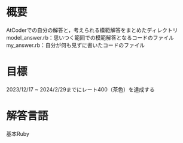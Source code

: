 # 概要
AtCoderでの自分の解答と，考えられる模範解答をまとめたディレクトリ  
model_answer.rb：思いつく範囲での模範解答となるコードのファイル  
my_answer.rb：自分が何も見ずに書いたコードのファイル  

# 目標
2023/12/17 ~ 2024/2/29までにレート400（茶色）を達成する

# 解答言語
基本Ruby
